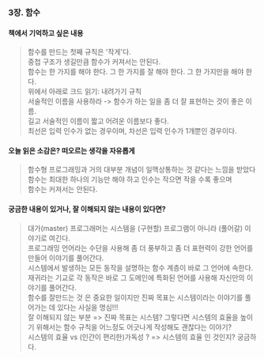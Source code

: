 ### 3장. 함수

<h4>책에서 기억하고 싶은 내용</h4>

> 함수를 만드는 첫째 규칙은 '작게'다.<br>
> 중첩 구조가 생길만큼 함수가 커져서는 안된다. <br>
> 함수는 한 가지를 해야 한다. 그 한 가지를 잘 해야 한다. 그 한 가지만을 해야 한다.<br>
> 위에서 아래로 크드 읽기: 내려가기 규칙<br>
> 서술적인 이름을 사용하라 -> 함수가 하는 일을 좀 더 잘 표현하는 것이 좋은 이름.<br>
> 길고 서술적인 이름이 짧고 어려운 이름보다 좋다.<br>
> 최선은 입력 인수가 없는 경우이며, 차선은 입력 인수가 1개뿐인 경우이다.<br>

<h4>오늘 읽은 소감은? 떠오르는 생각을 자유롭게</h4>

> 함수형 프로그래밍과 거의 대부분 개념이 일맥상통하는 것 같다는 느낌을 받았다 <br>
> 함수는 최대한 하나의 기능만 해야 하고 인수는 작으면 작을 수록 좋으며 <br>
> 함수는 커져서는 안된다.<br>

<h4>궁금한 내용이 있거나, 잘 이해되지 않는 내용이 있다면?</h4>

> 대가(master) 프로그래머는 시스템을 (구현할) 프로그램이 아니라 (풀어갈) 이야기로 여긴다.<br>
> 프로그래밍 언어라는 수단을 사용해 좀 더 풍부하고 좀 더 표현력이 강한 언어를 만들어 이야기를 풀어간다.<br>
> 시스템에서 발생하는 모든 동작을 설명하는 함수 계층이 바로 그 언어에 속한다. <br>
> 재귀라는 기교로 각 동작은 바로 그 도메인에 특화된 언어를 사용해 자신만의 이야기를 풀어간다.<br>
> 함수를 잘만드는 것 은 중요한 일이지만 진짜 목표는 시스템이라는 이야기를 풀어가는 데 있다는 사실을 명심!!!<br>
> 잘 이해되지 않는 부분 => 진짜 목표는 시스템?
> 그렇다면 시스템의 효율을 높이기 위해서는 함수 규칙을 어느정도 어긋나게 작성해도 괜찮다는 이야기? <br>
> 시스템의 효율 vs (인간이 편리한)가독성 ? => 시스템의 효율 인 것인지? 궁금하다.
